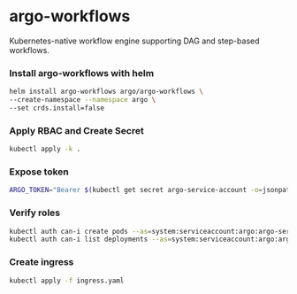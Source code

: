 # argo-workflows

Kubernetes-native workflow engine supporting DAG and step-based workflows.

### Install argo-workflows with helm

```bash
helm install argo-workflows argo/argo-workflows \
--create-namespace --namespace argo \
--set crds.install=false
```

### Apply RBAC and Create Secret

```bash
kubectl apply -k .
```

### Expose token

```bash
ARGO_TOKEN="Bearer $(kubectl get secret argo-service-account -o=jsonpath='{.data.token}' | base64 --decode)"
```

### Verify roles

```bash
kubectl auth can-i create pods --as=system:serviceaccount:argo:argo-service-account
kubectl auth can-i list deployments --as=system:serviceaccount:argo:argo-service-account
```

### Create ingress

```bash
kubectl apply -f ingress.yaml
```
